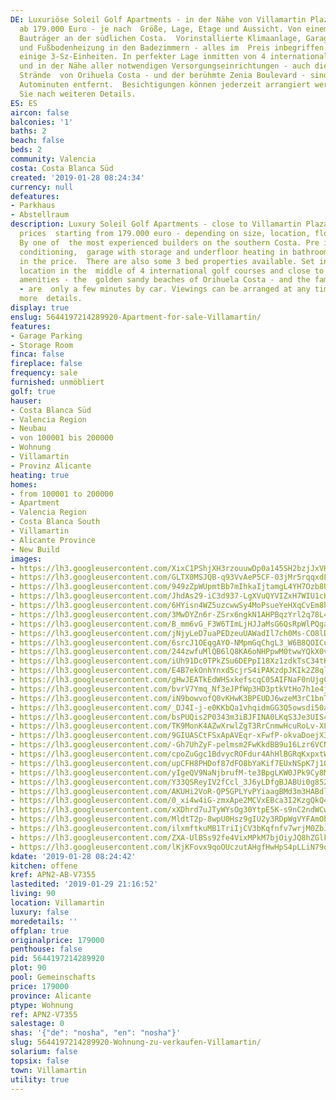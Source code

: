 ```yaml
---
DE: Luxuriöse Soleil Golf Apartments - in der Nähe von Villamartin Plaza - Preise
  ab 179.000 Euro - je nach  Größe, Lage, Etage und Aussicht. Von einem der erfahrensten
  Bauträger an der südlichen Costa.  Vorinstallierte Klimaanlage, Garage mit Abstellraum
  und Fußbodenheizung in den Badezimmern - alles im  Preis inbegriffen. Es gibt auch
  einige 3-Sz-Einheiten. In perfekter Lage inmitten von 4 internationalen  Golfplätzen
  und in der Nähe aller notwendigen Versorgungseinrichtungen - auch die feinsandigen
  Strände  von Orihuela Costa - und der berühmte Zenia Boulevard - sind nur wenige
  Autominuten entfernt.  Besichtigungen können jederzeit arrangiert werden. Fragen
  Sie nach weiteren Details.
ES: ES
aircon: false
balconies: '1'
baths: 2
beach: false
beds: 2
community: Valencia
costa: Costa Blanca Süd
created: '2019-01-28 08:24:34'
currency: null
defeatures:
- Parkhaus
- Abstellraum
description: Luxury Soleil Golf Apartments - close to Villamartin Plaza / Square -
  prices  starting from 179.000 euro - depending on size, location, floor and views.
  By one of  the most experienced builders on the southern Costa. Pre installed air
  conditioning,  garage with storage and underfloor heating in bathrooms - all included
  in the price.  There are also some 3 bed properties available. Set in a perfect
  location in the  middle of 4 international golf courses and close to all needed
  amenities - the  golden sandy beaches of Orihuela Costa - and the famous Zenia Boulevard
  - are  only a few minutes by car. Viewings can be arranged at any time. Ask for
  more  details.
display: true
enslug: 5644197214289920-Apartment-for-sale-Villamartin/
features:
- Garage Parking
- Storage Room
finca: false
fireplace: false
frequency: sale
furnished: unmöbliert
golf: true
hauser:
- Costa Blanca Süd
- Valencia Region
- Neubau
- von 100001 bis 200000
- Wohnung
- Villamartin
- Provinz Alicante
heating: true
homes:
- from 100001 to 200000
- Apartment
- Valencia Region
- Costa Blanca South
- Villamartin
- Alicante Province
- New Build
images:
- https://lh3.googleusercontent.com/XixC1PShjXH3rzouuwDp0a145SH2bzjJxVH9Rx5ICTwsiBKsZWZjDopCVSFVIYAD5jRawFvhXBxbLdSbl6SF=w640-rj-e30-l100
- https://lh3.googleusercontent.com/GLTX0MSJQB-q93VvAeP5CF-03jMr5rqqxdLQgVQ42eaZpom-5HCqoRRLy_hapF6k8YCK1FUxrzZ1F84l3OM=w640-rj-e30-l100
- https://lh3.googleusercontent.com/949zZpWUpmtBb7mIhkaIjtamgL4YH7Ozb8UiAMhW8etQbwPVQpkFo6J5yOsmK3Rw_zNsP96oXZnJQcETPeP0=w640-rj-e30-l100
- https://lh3.googleusercontent.com/JhdAs29-iC3d937-LgXVuQYVIZxH7WIU1cHoim-M5S-rBZMI3EghgxWncZTXqxRgpohd_FvoUIPjgddrBWU=w640-rj-e30-l100
- https://lh3.googleusercontent.com/6HYisn4WZ5uzcwwSy4MoPsueYeHXqCvEm8hk4Yw1zYNs4VOK__DQfHB2ail1zmDub0LuwZlKELBR3AHMF_k=w640-rj-e30-l100
- https://lh3.googleusercontent.com/3MwDYZn6r-ZSrx6ngkN1AHPBqzYrl2q78L4YNhL_Io0By6VuW7wPoixoANiqJKfQ07MdttGH-HZJ9Qt1LCSrGg=w640-rj-e30-l100
- https://lh3.googleusercontent.com/B_mm6vG_F3W6TImLjHJJaMsG6QsRpWlPQga6jlZHJeU8Ls3oMAQuLkoS020rej3yT15z8Y2PdTVmxFlgvw=w640-rj-e30-l100
- https://lh3.googleusercontent.com/jNjyLeD7uaPEDzeuUAWadIl7ch0Ms-CO8lDCExJn1M2WpVigbq_PkVucrfHA8DvRYnyPPrgdnCd2hJ5JDeKu=w640-rj-e30-l100
- https://lh3.googleusercontent.com/6srcJ1OEqgAYO-NMpmGqChgL3_W6B8QOICujK219Dai9dnGt8l0d0qXFLqqaZQI28ZpVhb718WRc5zCOGl0l=w640-rj-e30-l100
- https://lh3.googleusercontent.com/244zwfuMlQB6lQ8KA6oNHPpwM0twwYQkX0vF-A-5CLDUd3QvVAo7uJIG-zMZOvQ9yI14fMSDwTumjgRj_Es1oA=w640-rj-e30-l100
- https://lh3.googleusercontent.com/iUh91Dc0TPkZSu6DEPpI18Xz1zdkTsC34tKzVeC_VjdkjG3KG7_GUxZXLcRVuWC5DyjH2j9ZYvBx4bZCpKg6=w640-rj-e30-l100
- https://lh3.googleusercontent.com/E4B7ekOnhYnxd5cjrS4iPAKzdpJKIk2Z8qlgvekqPmATRPUKEFtDPvqdQifRyxlkviQsbM83pOeDsdzaIik=w640-rj-e30-l100
- https://lh3.googleusercontent.com/gHwJEATkEdWHSxkefscqC05AIFNaF0nUjgCCFP87y9OCOx3wltkVFqOO008WpzhNZGuq9kgly2PLTWcWdLk=w640-rj-e30-l100
- https://lh3.googleusercontent.com/bvrV7Ymq_Nf3eJPfWp3HD3ptkVtHo7h1e4jBIYjG2WvUuMOEanPHRP-Cw6j-Mw-Mk6x0mFuhvSFumLfkJB2xLg=w640-rj-e30-l100
- https://lh3.googleusercontent.com/iN9bowvofQ0vKHwK3BPEUDJ6wzeM3rC1bnTHiTqCU_n1BDZX1yXJq-CXUWqzB4jn3lRGrGAI80ytOhc0yWgvLA=w640-rj-e30-l100
- https://lh3.googleusercontent.com/_DJ4I-j-e0KKbQa1vhqidmGG3Q5owsdi50aZ-xmOF5yGO4eIbIq7yVtosupf2_fRZAxDLUiXEHUmK3Er-ZQO=w640-rj-e30-l100
- https://lh3.googleusercontent.com/bsPUQis2P0343m3iBJFINA0LKqS3Je3UIS4jDhM-QTz_pg868ZU9KnRJ4rP-jqoWtb2oGWmSG3I1HNjSZ51LDg=w640-rj-e30-l100
- https://lh3.googleusercontent.com/TK9MonK4AZwXrwlZgT3RrCnmwHcuRoLv-XLYtv4mECSnKXqo8_yEPnvrbLKWnsASIArfXctDk8Cn1YK9fWE7=w640-rj-e30-l100
- https://lh3.googleusercontent.com/9GIUASCtFSxApAVEqr-xFwfP-okvaDoejX3EVAbZUTtU_wJh3qGi2W-wtxjgMaQlCZh-YewzFGF9J3xcLOKu=w640-rj-e30-l100
- https://lh3.googleusercontent.com/-Gh7UhZyF-pelmsm2FwKkdBB9u16Lzr6VCNsGrl3KoqIQfeylcDAzel4jix7kVY_pYnoAu-PCBtgy5y1a9M=w640-rj-e30-l100
- https://lh3.googleusercontent.com/cpoZuGgc1BdvycROFdur4AhHlBGRqKxpxtWKTP5t33H1tz4WUN122XvQv5gkN0Qfl1DlKhfGAuTsrYzbp9Lm=w640-rj-e30-l100
- https://lh3.googleusercontent.com/upCFH8PHDof87dFO8bYaKif7EUxNSpK7j1OvzZDR384QQEEMVfdhhYth7hRrn3awmAPHQVQ6Dfml7ySzCdOVMQ=w640-rj-e30-l100
- https://lh3.googleusercontent.com/yIgeQV9NaNjbrufM-te3BpgLKW0JPk9Cy8M4be_PQs2-gG-0n_dibJpGrN5U3ufRh51gqh-0eCT9C7DZBiQ=w640-rj-e30-l100
- https://lh3.googleusercontent.com/Y33QSReyIV2fCcl_3J6yLDfgBJABUi0g8520BzRdq72ktYZyl6nhKyomUG_5DlHlhYx4VN8typ-kkz68QFGaKQ=w640-rj-e30-l100
- https://lh3.googleusercontent.com/AKUHi2VoR-QP5GPLYvPYiaagBMd3m3HABdlFg_1GqsYb-xGBT1DGJUBadKOtP4fzhgx6d39FkDYGAdHfdb8=w640-rj-e30-l100
- https://lh3.googleusercontent.com/0_xi4w4iG-zmxApe2MCVxEBca3I2KzgQkQ4ersAYsfhR0QBAD99NI2X-grfI9sblVZ_4FRLiIwRzTltTStY=w640-rj-e30-l100
- https://lh3.googleusercontent.com/xXDhrd7uJTyWYsOg30YtpE5K-s9nC2ndWCwdd6KVK-tjK49ofSsNYJGFlaFoec9pbeBhzqnEtE_sktxe3SQn=w640-rj-e30-l100
- https://lh3.googleusercontent.com/MldtT2p-8wpU0Hsz9gIU2y3RDpWgVYFAmObD3dOoH_X5UUFwSRb1xBTssmKAOyuNZKw4IHwRc7LvJuAcGai-4w=w640-rj-e30-l100
- https://lh3.googleusercontent.com/ilxmftkuMB1TriIjCV3bKqfnfv7wrjM0ZbJ1r3o8ppYttFRU-PqEDXNIlEtQg8iJTIXMnlevlY3WOFTIPqT5=w640-rj-e30-l100
- https://lh3.googleusercontent.com/ZXA-UlBSs92fe4VixMPkM7bjOiyJQ8hZGlkSIac76STdOwEgOQm5pbRy3OLBIKykd5shEy1u0X6gIEZVe-Q=w640-rj-e30-l100
- https://lh3.googleusercontent.com/lKjKFovx9qoOUczutAHgfHwHpS4pLLiN79q2gM_4jrTpZ91VZyUViFb1pMuX2vKA_LOvewWRkib61xqBJssTRQ=w640-rj-e30-l100
kdate: '2019-01-28 08:24:42'
kitchen: offene
kref: APN2-AB-V7355
lastedited: '2019-01-29 21:16:52'
living: 90
location: Villamartin
luxury: false
moredetails: ''
offplan: true
originalprice: 179000
penthouse: false
pid: 5644197214289920
plot: 90
pool: Gemeinschafts
price: 179000
province: Alicante
ptype: Wohnung
ref: APN2-V7355
salestage: 0
shas: '{"de": "nosha", "en": "nosha"}'
slug: 5644197214289920-Wohnung-zu-verkaufen-Villamartin/
solarium: false
topsix: false
town: Villamartin
utility: true
---
```

